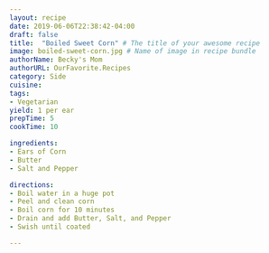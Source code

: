 ```yaml
---
layout: recipe
date: 2019-06-06T22:38:42-04:00
draft: false  
title:  "Boiled Sweet Corn" # The title of your awesome recipe
image: boiled-sweet-corn.jpg # Name of image in recipe bundle
authorName: Becky's Mom
authorURL: OurFavorite.Recipes
category: Side
cuisine:
tags:
- Vegetarian
yield: 1 per ear
prepTime: 5
cookTime: 10

ingredients:
- Ears of Corn
- Butter
- Salt and Pepper

directions:
- Boil water in a huge pot
- Peel and clean corn
- Boil corn for 10 minutes
- Drain and add Butter, Salt, and Pepper
- Swish until coated

---
```

